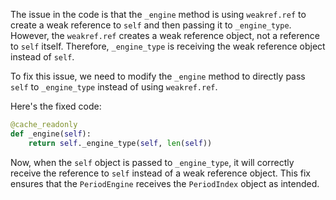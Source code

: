 The issue in the code is that the `_engine` method is using `weakref.ref` to create a weak reference to `self` and then passing it to `_engine_type`. However, the `weakref.ref` creates a weak reference object, not a reference to `self` itself. Therefore, `_engine_type` is receiving the weak reference object instead of `self`.

To fix this issue, we need to modify the `_engine` method to directly pass `self` to `_engine_type` instead of using `weakref.ref`.

Here's the fixed code:

```python
@cache_readonly
def _engine(self):
    return self._engine_type(self, len(self))
```

Now, when the `self` object is passed to `_engine_type`, it will correctly receive the reference to `self` instead of a weak reference object. This fix ensures that the `PeriodEngine` receives the `PeriodIndex` object as intended.